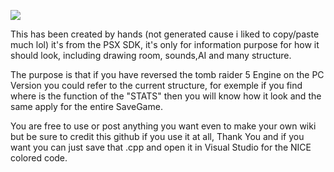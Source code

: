 ![](http://mediafire.com/view/x2spjh8inwsluei/tr5psx.jpg)

This has been created by hands (not generated cause i liked to copy/paste much lol) it's from the PSX SDK,
it's only for information purpose for how it should look, including drawing room, sounds,AI and many structure.

The purpose is that if you have reversed the tomb raider 5 Engine on the PC Version you could refer to the current structure,
for exemple if you find where is the function of the "STATS" then you will know how it look and the same apply for the entire SaveGame.

You are free to use or post anything you want even to make your own wiki but be sure to credit this github if you use it at all,
Thank You and if you want you can just save that .cpp and open it in Visual Studio for the NICE colored code.
